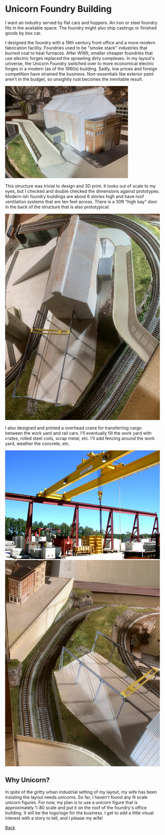 # Unicorn Foundry Building

I want an industry served by flat cars and hoppers. An iron or steel foundry fits in the available space. The foundry might also ship castings or finished goods by box car.

I designed the foundry with a 19th century front office and a more modern fabrication facility. Foundries used to be "smoke stack" industries that burned coal to heat furnaces. After WWII, smaller cheaper foundries that use electric forges replaced the sprawling dirty complexes. In my layout's universe, the Unicorn Foundry switched over to more economical electric forges in a modern (as of the 1960s) building. Sadly, low prices and foreign competition have strained the business. Non-essentials like exterior paint aren't in the budget, so unsightly rust becomes the inevitable result.

![Small image](buildingFoundrySmall.png)

This structure was trivial to design and 3D print. It looks out of scale to my eyes, but I checked and double checked the dimensions against prototypes. Modern-ish foundry buildings are about 6 stories high and have roof ventilation systems that are ten feet across. There is a 30ft "high bay" door in the back of the structure that is also prototypical.

![](buildingFoundryBack.png)

I also designed and printed a overhead crane for transferring cargo between the work yard and rail cars. I'll eventually fill the work yard with crates, rolled steel coils, scrap metal, etc. I'll add fencing around the work yard, weather the concrete, etc.

![](overheadCrane01.jpeg) ![](buildingFoundryOverheadCrane.png)

## Why Unicorn?

In spite of the gritty urban industrial setting of my layout, my wife has been insisting the layout needs unicorns. So far, I haven't found any N scale unicorn figures. For now, my plan is to use a unicorn figure that is approximately 1::80 scale and put it on the roof of the foundry's office building. It will be the logo/sign for the business. I get to add a little visual interest with a story to tell, and I please my wife!

[Back](https://nscale4by8.github.io/nscale4x8/)
